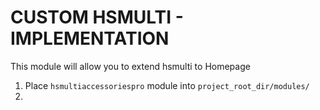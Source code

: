 # CUSTOM HSMULTI - IMPLEMENTATION
This module will allow you to extend hsmulti to Homepage

1. Place `hsmultiaccessoriespro` module into `project_root_dir/modules/`
2.
